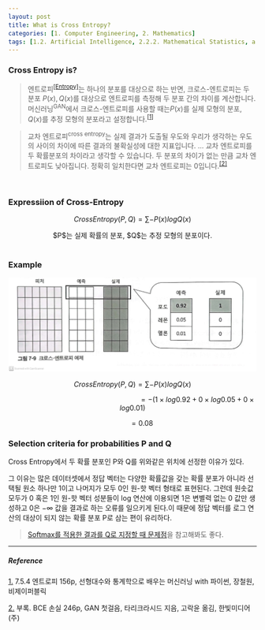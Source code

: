 ```yaml
---
layout: post
title: What is Cross Entropy?
categories: [1. Computer Engineering, 2. Mathematics]
tags: [1.2. Artificial Intelligence, 2.2.2. Mathematical Statistics, a.b. Regression Problem]
---
```


### Cross Entropy is?
    
> 엔트로피<sup><a href="https://maizer2.github.io/1.%20computer%20engineering/2.%20mathematics/2022/05/13/Entropy-of-machine-learning.html#footnote_1_2">[Entropy]</a></sup>는 하나의 분포를 대상으로 하는 반면, 크로스-엔트로피는 두 분포 $P(x), Q(x)$를 대상으로 엔트로피를 측정해 두 분포 간의 차이를 계산합니다. 머신러닝<sup>GAN</sup>에서 크로스-엔트로피를 사용할 때는$P(x)$를 실제 모형의 분포, $Q(x)$를 추정 모형의 분포라고 설정합니다.<sup><a href="#footnote_1_1" name="footnote_1_2">[1]</a></sup>

> 교차 엔트로피<sup>cross entropy</sup>는 실제 결과가 도출될 우도와 우리가 생각하는 우도의 사이의 차이에 따른 결과의 불확실성에 대한 지표입니다. ... 교차 엔트로피를 두 확률분포의 차이라고 생각할 수 있습니다. 두 분포의 차이가 없는 만큼 교차 엔트로피도 낮아집니다. 정확히 일치한다면 교차 엔트로피는 0입니다.<sup><a href="#footnote_2_1" name="footnote_2_2">[2]</a></sup>

<br/>

### **Expressiion of Cross-Entropy**

$$CrossEntropy(P, Q) = \sum -P(x)logQ(x)$$

<center>$P$는 실제 확률의 분포, $Q$는 추정 모형의 분포이다.</center><br/>


### Example

![Cross-Entropy-Example](https://raw.githubusercontent.com/maizer2/gitblog_img/main/1.%20Computer%20Engineering/1.2.%20Artificial%20Intelligence/2022-05-15-Cross-Entropy/Cross-Entropy-Example.jpg)

$$CrossEntropy(P, Q) = \sum -P(x)logQ(x)$$

$$ \;\;\;\;\;\;\;\;\;\;\;\;\;\;\;\;\;\;\;\;\;\;\;\;\;\;\;\;\;\;\;\;\;\;\;\;\;\;\;\;\;\;\;\;\;\;\;\;\;\;\;\;\;\;\;\;\;\;\;\;\;\;\;\;\;\;\;\;\;\;\;\;\;\;\;= -(1 \times log0.92 \; + \; 0 \times log 0.05 \; + \; 0 \times log 0.01)$$

$$ \;\;\;\;\;\;\;\;\;\;= 0.08 $$

### Selection criteria for probabilities P and Q

Cross Entropy에서 두 확률 분포인 P와 Q를 위와같은 위치에 선정한 이유가 있다.

그 이유는 많은 데이터셋에서 정답 벡터는 다양한 확률값을 갖는 확률 분포가 아니라 선택될 원소 하나만 1이고 나머지가 모두 0인 원-핫 벡터 형태로 표현된다. 그런데 원솟값 모두가 0 혹은 1인 원-핫 벡터 성분들이 log 연산에 이용되면 1은 변별력 없는 0 값만 생성하고 0은 $-\infty$ 값을 결과로 하는 오류를 일으키게 된다.이 때문에 정답 벡터를 로그 연산의 대상이 되지 않는 확률 분포 P로 삼는 편이 유리하다.

> [Softmax를 적용한 결과를 Q로 지정할 때 문제점](http://maizer2.github.io/1.%20computer%20engineering/2.%20mathematics/2022/05/29/Softmax-Cross-Entropy-function.html)을 참고해봐도 좋다.


---

##### Reference

<a href="#footnote_1_2" name="footnote_1_1">1.</a> 7.5.4 엔트로피 156p, 선형대수와 통계학으로 배우는 머신러닝 with 파이썬, 장철원, 비제이퍼블릭

<a href="#footnote_2_2" name="footnote_2_1">2.</a> 부록. BCE 손실 246p, GAN 첫걸음, 타리크라시드 지음, 고락윤 옮김, 한빛미디어(주)